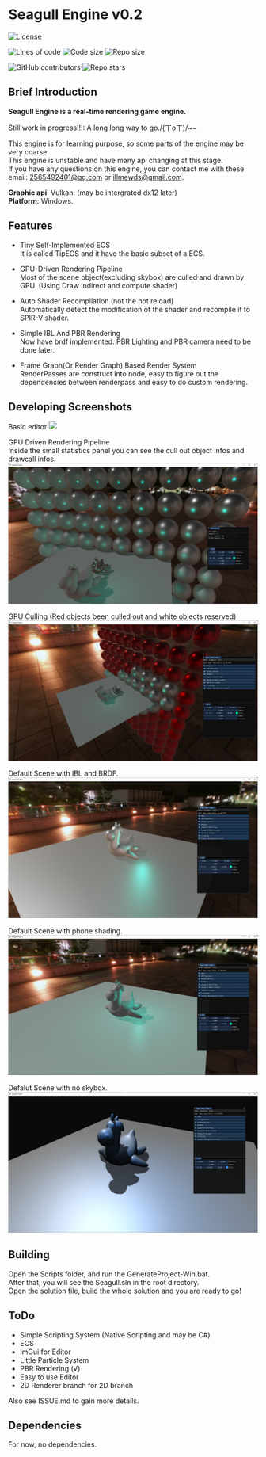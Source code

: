 # Seagull Engine v0.2

[![License](https://img.shields.io/badge/license-MPLv2-blue)](LICENSE)

![Lines of code](https://img.shields.io/tokei/lines/github/CrystaLamb/Seagull-Engine)
![Code size](https://img.shields.io/github/languages/code-size/CrystaLamb/Seagull-Engine)
![Repo size](https://img.shields.io/github/repo-size/CrystaLamb/Seagull-Engine)

![GitHub contributors](https://img.shields.io/github/contributors/CrystaLamb/Seagull-Engine)
![Repo stars](https://img.shields.io/github/stars/CrystaLamb/Seagull-Engine?style=social)

## Brief Introduction

**Seagull Engine is a real-time rendering game engine.**  

Still work in progress!!!: A long long way to go./(ㄒoㄒ)/~~

This engine is for learning purpose, so some parts of the engine may be very coarse.  
This engine is unstable and have many api changing at this stage.  
If you have any questions on this engine, you can contact me with these email: 2565492401@qq.com or illmewds@gmail.com.

**Graphic api**: Vulkan. (may be intergrated dx12 later)  
**Platform**: Windows.  

## Features
- Tiny Self-Implemented ECS  
It is called TipECS and it have the basic subset of a ECS.

- GPU-Driven Rendering Pipeline  
Most of the scene object(excluding skybox) are culled and drawn by GPU. (Using Draw Indirect and compute shader)

- Auto Shader Recompilation (not the hot reload)  
Automatically detect the modification of the shader and recompile it to SPIR-V shader.

- Simple IBL And PBR Rendering  
Now have brdf implemented. PBR Lighting and PBR camera need to be done later.

- Frame Graph(Or Render Graph) Based Render System  
RenderPasses are construct into node, easy to figure out the dependencies between renderpass and easy to do custom rendering.

## Developing Screenshots

Basic editor
![](Screenshots/editor.gif)

GPU Driven Rendering Pipeline  
Inside the small statistics panel you can see the cull out object infos and drawcall infos.
![](Screenshots/gpu_driven_pipeline.png)

GPU Culling (Red objects been culled out and white objects reserved)
![](Screenshots/scene_gpu_culling.png)

Default Scene with IBL and BRDF.
![](Screenshots/scene_ibl_brdf.png)

Default Scene with phone shading.
![](Screenshots/scene_phong.png)

Defalut Scene with no skybox.
![](Screenshots/scene_no_skybox.png)

## Building

Open the Scripts folder, and run the GenerateProject-Win.bat.  
After that, you will see the Seagull.sln in the root directory.  
Open the solution file, build the whole solution and you are ready to go!

## ToDo

- Simple Scripting System (Native Scripting and may be C#)  
- ECS  
- ImGui for Editor  
- Little Particle System  
- PBR Rendering  (√)
- Easy to use Editor  
- 2D Renderer branch for 2D branch

Also see ISSUE.md to gain more details.

## Dependencies

For now, no dependencies.
